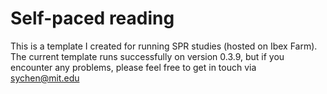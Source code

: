 # Self-paced reading
This is a template I created for running SPR studies (hosted on Ibex Farm). 
The current template runs successfully on version 0.3.9, but if you encounter any problems, please feel free to get in touch via sychen@mit.edu
